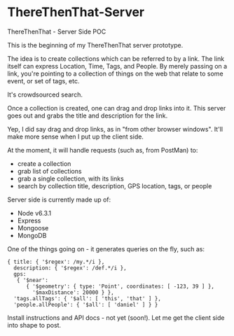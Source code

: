 # ThereThenThat-Server
ThereThenThat - Server Side POC

This is the beginning of my ThereThenThat server prototype.

The idea is to create collections which can be referred to by a link.  The link itself can express Location, Time, Tags, and People.  By merely passing on a link,
you're pointing to a collection of things on the web that relate to some event, or set of tags, etc.

It's crowdsourced search.

Once a collection is created, one can drag and drop links into it.  This server goes out and grabs the title and description for the link.

Yep, I did say drag and drop links, as in "from other browser windows".  It'll make more sense when I put up the client side.

At the moment, it will handle requests (such as, from PostMan) to:

* create a collection
* grab list of collections
* grab a single collection, with its links
* search by collection title, description, GPS location, tags, or people

Server side is currently made up of:

* Node v6.3.1
* Express
* Mongoose
* MongoDB

One of the things going on - it generates queries on the fly, such as:

```
{ title: { '$regex': /my.*/i },
  description: { '$regex': /def.*/i },
  gps: 
   { '$near': 
      { '$geometry': { type: 'Point', coordinates: [ -123, 39 ] },
        '$maxDistance': 20000 } },
  'tags.allTags': { '$all': [ 'this', 'that' ] },
  'people.allPeople': { '$all': [ 'daniel' ] } }
  ```
  
Install instructions and API docs - not yet (soon!).  Let me get the client side into shape to post.


